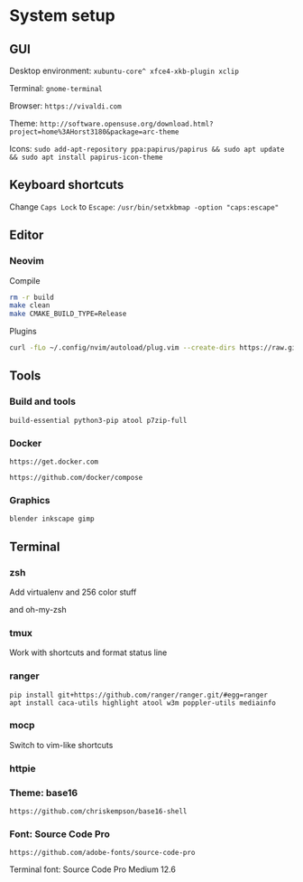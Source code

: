 # System setup

## GUI

Desktop environment: `xubuntu-core^ xfce4-xkb-plugin xclip`

Terminal: `gnome-terminal`

Browser: `https://vivaldi.com`

Theme: `http://software.opensuse.org/download.html?project=home%3AHorst3180&package=arc-theme`

Icons: `sudo add-apt-repository ppa:papirus/papirus && sudo apt update && sudo apt install papirus-icon-theme`


## Keyboard shortcuts

Change `Caps Lock` to `Escape`: `/usr/bin/setxkbmap -option "caps:escape"`

## Editor

### Neovim

Compile

```bash
rm -r build
make clean
make CMAKE_BUILD_TYPE=Release
```

Plugins

```bash
curl -fLo ~/.config/nvim/autoload/plug.vim --create-dirs https://raw.githubusercontent.com/junegunn/vim-plug/master/plug.vim
```

## Tools

### Build and tools

`build-essential python3-pip atool p7zip-full`

### Docker

`https://get.docker.com`

`https://github.com/docker/compose`

### Graphics

`blender inkscape gimp`

## Terminal

### zsh

Add virtualenv and 256 color stuff

and oh-my-zsh

### tmux

Work with shortcuts and format status line

### ranger

```
pip install git+https://github.com/ranger/ranger.git/#egg=ranger
apt install caca-utils highlight atool w3m poppler-utils mediainfo
```

### mocp

Switch to vim-like shortcuts

### httpie

### Theme: base16

`https://github.com/chriskempson/base16-shell`

### Font: Source Code Pro

`https://github.com/adobe-fonts/source-code-pro`

Terminal font: Source Code Pro Medium 12.6
